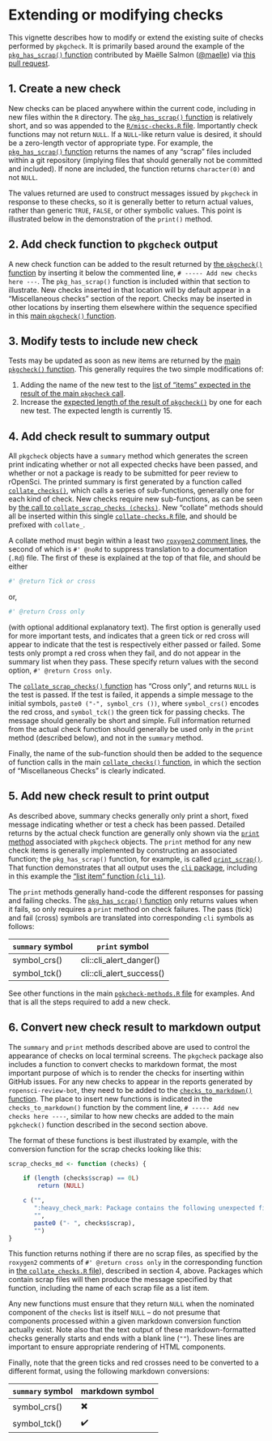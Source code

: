 # Extending or modifying checks

This vignette describes how to modify or extend the existing suite of
checks performed by `pkgcheck`. It is primarily based around the example
of the [`pkg_has_scrap()`
function](https://github.com/ropensci-review-tools/pkgcheck/blob/d02dcb630e5f38f599b6186580001510ffc5b314/R/misc-checks.R#L347-L368)
contributed by Maëlle Salmon ([@maelle](https://github.com/maelle)) via
[this pull
request](https://github.com/ropensci-review-tools/pkgcheck/pull/27).

## 1. Create a new check

New checks can be placed anywhere within the current code, including in
new files within the `R` directory. The [`pkg_has_scrap()`
function](https://github.com/ropensci-review-tools/pkgcheck/blob/d02dcb630e5f38f599b6186580001510ffc5b314/R/misc-checks.R#L347-L368)
is relatively short, and so was appended to the [`R/misc-checks.R`
file](https://github.com/ropensci-review-tools/pkgcheck/blob/main/R/misc-checks.R).
Importantly check functions may not return `NULL`. If a `NULL`-like
return value is desired, it should be a zero-length vector of
appropriate type. For example, the [`pkg_has_scrap()`
function](https://github.com/ropensci-review-tools/pkgcheck/blob/d02dcb630e5f38f599b6186580001510ffc5b314/R/misc-checks.R#L347-L368)
returns the names of any “scrap” files included within a git repository
(implying files that should generally not be committed and included). If
none are included, the function returns `character(0)` and not `NULL`.

The values returned are used to construct messages issued by `pkgcheck`
in response to these checks, so it is generally better to return actual
values, rather than generic `TRUE`, `FALSE`, or other symbolic values.
This point is illustrated below in the demonstration of the `print()`
method.

## 2. Add check function to `pkgcheck` output

A new check function can be added to the result returned by [the
`pkgcheck()`
function](https://github.com/ropensci-review-tools/pkgcheck/blob/main/R/pkgcheck-fn.R)
by inserting it below the commented line,
`# ----- Add new checks here ---`. The `pkg_has_scrap()` function is
included within that section to illustrate. New checks inserted in that
location will by default appear in a “Miscellaneous checks” section of
the report. Checks may be inserted in other locations by inserting them
elsewhere within the sequence specified in this [main `pkgcheck()`
function](https://github.com/ropensci-review-tools/pkgcheck/blob/main/R/pkgcheck-fn.R).

## 3. Modify tests to include new check

Tests may be updated as soon as new items are returned by the [main
`pkgcheck()`
function](https://github.com/ropensci-review-tools/pkgcheck/blob/main/R/pkgcheck-fn.R).
This generally requires the two simple modifications of:

1.  Adding the name of the new test to the [list of “items” expected in
    the result of the main `pkgcheck`
    call](https://github.com/ropensci-review-tools/pkgcheck/blob/a3507752b00b2206aee34ecbe99424d4cadb59f8/tests/testthat/test-pkgcheck.R#L19-L33).
2.  Increase the [expected length of the result of
    `pkgcheck()`](https://github.com/ropensci-review-tools/pkgcheck/blob/a3507752b00b2206aee34ecbe99424d4cadb59f8/tests/testthat/test-bg.R#L29)
    by one for each new test. The expected length is currently 15.

## 4. Add check result to summary output

All `pkgcheck` objects have a `summary` method which generates the
screen print indicating whether or not all expected checks have been
passed, and whether or not a package is ready to be submitted for peer
review to rOpenSci. The printed summary is first generated by a function
called
[`collate_checks()`](https://github.com/ropensci-review-tools/pkgcheck/blob/main/R/collate-checks.R),
which calls a series of sub-functions, generally one for each kind of
check. New checks require new sub-functions, as can be seen by [the call
to
`collate_scrap_checks (checks)`](https://github.com/ropensci-review-tools/pkgcheck/blob/a3507752b00b2206aee34ecbe99424d4cadb59f8/R/collate-checks.R#L29).
New “collate” methods should all be inserted within this single
[`collate-checks.R`
file](https://github.com/ropensci-review-tools/pkgcheck/blob/main/R/collate-checks.R),
and should be prefixed with `collate_`.

A collate method must begin within a least two [`roxygen2` comment
lines](https://roxygen2.r-lib.org), the second of which is `#' @noRd` to
suppress translation to a documentation (`.Rd`) file. The first of these
is explained at the top of that file, and should be either

``` r
#' @return Tick or cross
```

or,

``` r
#' @return Cross only
```

(with optional additional explanatory text). The first option is
generally used for more important tests, and indicates that a green tick
or red cross will appear to indicate that the test is respectively
either passed or failed. Some tests only prompt a red cross when they
fail, and do not appear in the summary list when they pass. These
specify return values with the second option, `#' @return Cross only`.

The [`collate_scrap_checks()`
function](https://github.com/ropensci-review-tools/pkgcheck/blob/a3507752b00b2206aee34ecbe99424d4cadb59f8/R/collate-checks.R#L310-L323)
has “Cross only”, and returns `NULL` is the test is passed. If the test
is failed, it appends a simple message to the initial symbols,
`paste0 ("-", symbol_crs ())`, where `symbol_crs()` encodes the red
cross, and `symbol_tck()` the green tick for passing checks. The message
should generally be short and simple. Full information returned from the
actual check function should generally be used only in the `print`
method (described below), and not in the `summary` method.

Finally, the name of the sub-function should then be added to the
sequence of function calls in the main [`collate_checks()`
function](https://github.com/ropensci-review-tools/pkgcheck/blob/main/R/collate-checks.R),
in which the section of “Miscellaneous Checks” is clearly indicated.

## 5. Add new check result to print output

As described above, summary checks generally only print a short, fixed
message indicating whether or test a check has been passed. Detailed
returns by the actual check function are generally only shown via the
[`print`
method](https://github.com/ropensci-review-tools/pkgcheck/blob/main/R/pkgcheck-methods.R)
associated with `pkgcheck` objects. The `print` method for any new check
items is generally implemented by constructing an associated function;
the `pkg_has_scrap()` function, for example, is called
[`print_scrap()`](https://github.com/ropensci-review-tools/pkgcheck/blob/a3507752b00b2206aee34ecbe99424d4cadb59f8/R/pkgcheck-methods.R#L183-L192).
That function demonstrates that all output uses the [`cli`
package](https://cli.r-lib.org), including in this example the [“list
item” function (`cli_li`)](https://cli.r-lib.org/reference/cli_li.html).

The `print` methods generally hand-code the different responses for
passing and failing checks. The [`pkg_has_scrap()`
function](https://github.com/ropensci-review-tools/pkgcheck/blob/d02dcb630e5f38f599b6186580001510ffc5b314/R/misc-checks.R#L347-L368)
only returns values when it fails, so only requires a `print` method on
check failures. The pass (tick) and fail (cross) symbols are translated
into corresponding `cli` symbols as follows:

| `summary` symbol | `print` symbol           |
|------------------|--------------------------|
| symbol_crs()     | cli::cli_alert_danger()  |
| symbol_tck()     | cli::cli_alert_success() |

See other functions in the main [`pgkcheck-methods.R`
file](https://github.com/ropensci-review-tools/pkgcheck/blob/main/R/pkgcheck-methods.R)
for examples. And that is all the steps required to add a new check.

## 6. Convert new check result to markdown output

The `summary` and `print` methods described above are used to control
the appearance of checks on local terminal screens. The `pkgcheck`
package also includes a function to convert checks to markdown format,
the most important purpose of which is to render the checks for
inserting within GitHub issues. For any new checks to appear in the
reports generated by `ropensci-review-bot`, they need to be added to the
[`checks_to_markdown()`
function](https://github.com/ropensci-review-tools/pkgcheck/blob/main/R/format-checks.R).
The place to insert new functions is indicated in the
`checks_to_markdown()` function by the comment line,
`# ----- Add new checks here ----`, similar to how new checks are added
to the main `pgkcheck()` function described in the second section above.

The format of these functions is best illustrated by example, with the
conversion function for the scrap checks looking like this:

``` r
scrap_checks_md <- function (checks) {

    if (length (checks$scrap) == 0L)
        return (NULL)

    c ("",
       ":heavy_check_mark: Package contains the following unexpected files:",
       "",
       paste0 ("- ", checks$scrap),
       "")
}
```

This function returns nothing if there are no scrap files, as specified
by the `roxygen2` comments of `#' @return cross only` in the
corresponding function in [the `collate_checks.R`
file](https://github.com/ropensci-review-tools/pkgcheck/blob/main/R/collate-checks.R)),
described in section 4, above. Packages which contain scrap files will
then produce the message specified by that function, including the name
of each scrap file as a list item.

Any new functions must ensure that they return `NULL` when the nominated
component of the `checks` list is itself `NULL` – do not presume that
components processed within a given markdown conversion function
actually exist. Note also that the text output of these
markdown-formatted checks generally starts and ends with a blank line
(`""`). These lines are important to ensure appropriate rendering of
HTML components.

Finally, note that the green ticks and red crosses need to be converted
to a different format, using the following markdown conversions:

| `summary` symbol | markdown symbol          |
|------------------|--------------------------|
| symbol_crs()     | :heavy_multiplication_x: |
| symbol_tck()     | :heavy_check_mark:       |
